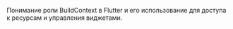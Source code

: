 Понимание роли BuildContext в Flutter и его использование для доступа к ресурсам и управления виджетами.